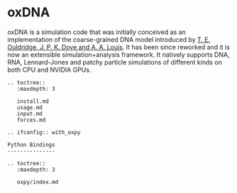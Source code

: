 # oxDNA

oxDNA is a simulation code that was initially conceived as an implementation of the coarse-grained DNA model introduced by [T. E. Ouldridge, J. P. K. Doye and A. A. Louis](http://dx.doi.org/10.1063/1.3552946). It has been since reworked and it is now an extensible simulation+analysis framework. It natively supports DNA, RNA, Lennard-Jones and patchy particle simulations of different kinds on both CPU and NVIDIA GPUs.

```{eval-rst}
.. toctree::
   :maxdepth: 3
   
   install.md
   usage.md
   input.md
   forces.md
```

```{eval-rst}
.. ifconfig:: with_oxpy

Python Bindings
---------------

.. toctree::
   :maxdepth: 3
   
   oxpy/index.md
```
